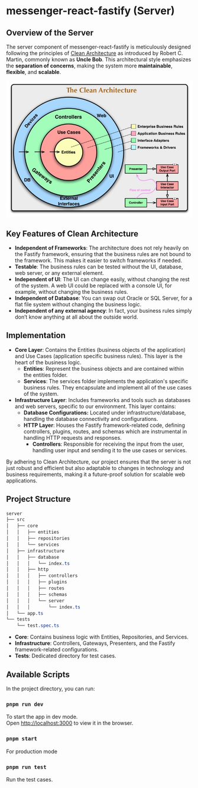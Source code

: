 # messenger-react-fastify (Server)

## Overview of the Server
The server component of messenger-react-fastify is meticulously designed following the principles of [Clean Architecture](https://blog.cleancoder.com/uncle-bob/2012/08/13/the-clean-architecture.html) as introduced by Robert C. Martin, commonly known as **Uncle Bob**. This architectural style emphasizes the **separation of concerns**, making the system more **maintainable**, **flexible**, and **scalable**.

![clean architecture](./assets/CleanArchitecture.jpg)

## Key Features of Clean Architecture
- **Independent of Frameworks**: The architecture does not rely heavily on the Fastify framework, ensuring that the business rules are not bound to the framework. This makes it easier to switch frameworks if needed.
- **Testable**: The business rules can be tested without the UI, database, web server, or any external element.
- **Independent of UI**: The UI can change easily, without changing the rest of the system. A web UI could be replaced with a console UI, for example, without changing the business rules.
- **Independent of Database**: You can swap out Oracle or SQL Server, for a flat file system without changing the business logic.
- **Independent of any external agency**: In fact, your business rules simply don’t know anything at all about the outside world.

## Implementation
- **Core Layer**: Contains the Entities (business objects of the application) and Use Cases (application specific business rules). This layer is the heart of the business logic.
  - **Entities**: Represent the business objects and are contained within the entities folder.
  - **Services**: The services folder implements the application's specific business rules. They encapsulate and implement all of the use cases of the system.
- **Infrastructure Layer**: Includes frameworks and tools such as databases and web servers, specific to our environment. This layer contains:
  - **Database Configurations:** Located under infrastructure/database, handling the database connectivity and configurations.
  - **HTTP Layer**: Houses the Fastify framework-related code, defining controllers, plugins, routes, and schemas which are instrumental in handling HTTP requests and responses.
    - **Controllers**: Responsible for receiving the input from the user, handling user input and sending it to the use cases or services.

By adhering to Clean Architecture, our project ensures that the server is not just robust and efficient but also adaptable to changes in technology and business requirements, making it a future-proof solution for scalable web applications.

## Project Structure
```css
server
├── src
│   ├── core
│   │   ├── entities
│   │   ├── repositories
│   │   └── services
│   ├── infrastructure
│   │   ├── database
│   │   │   └── index.ts
│   │   ├── http
│   │   │   ├── controllers
│   │   │   ├── plugins
│   │   │   ├── routes
│   │   │   ├── schemas
│   │   │   └── server
│   │   │       └── index.ts
│   └── app.ts
└── tests
    └── test.spec.ts
```
- **Core**: Contains business logic with Entities, Repositories, and Services.
- **Infrastructure**: Controllers, Gateways, Presenters, and the Fastify framework-related configurations.
- **Tests**: Dedicated directory for test cases.

## Available Scripts

In the project directory, you can run:

### `pnpm run dev`

To start the app in dev mode.\
Open [http://localhost:3000](http://localhost:3000) to view it in the browser.

### `pnpm start`

For production mode

### `pnpm run test`

Run the test cases.